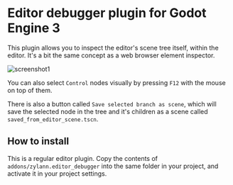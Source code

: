 Editor debugger plugin for Godot Engine 3
=============================================

This plugin allows you to inspect the editor's scene tree itself, within the editor.
It's a bit the same concept as a web browser element inspector.

![screenshot1](https://user-images.githubusercontent.com/1311555/49691825-fb759300-fb42-11e8-8c50-c73d02fce6e4.png)

You can also select `Control` nodes visually by pressing `F12` with the mouse on top of them.

There is also a button called `Save selected branch as scene`, which will save the selected node in the tree and it's children as a scene called `saved_from_editor_scene.tscn`.


How to install
-----------------

This is a regular editor plugin.
Copy the contents of `addons/zylann.editor_debugger` into the same folder in your project, and activate it in your project settings.
